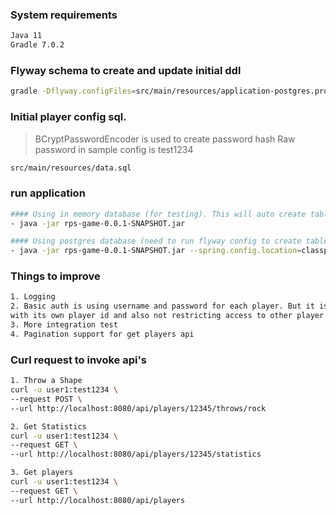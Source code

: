 ### System requirements
```sh
Java 11
Gradle 7.0.2
```

### Flyway schema to create and update initial ddl
```sh
gradle -Dflyway.configFiles=src/main/resources/application-postgres.properties flywayMigrate
```

### Initial player config sql.
> BCryptPasswordEncoder is used to create password hash
> Raw password in sample config is test1234
```sh
src/main/resources/data.sql
```
### run application
```sh
#### Using in memory database (for testing). This will auto create tables and load initial player details.
- java -jar rps-game-0.0.1-SNAPSHOT.jar

#### Using postgres database (need to run flyway config to create tables and data.sql to create initial players)
- java -jar rps-game-0.0.1-SNAPSHOT.jar --spring.config.location=classpath:/application-postgres.properties
```

### Things to improve
```sh
1. Logging
2. Basic auth is using username and password for each player. But it is not checking if user is playing 
with its own player id and also not restricting access to other player stats.
3. More integration test
4. Pagination support for get players api
```
### Curl request to invoke api's
```sh
1. Throw a Shape
curl -u user1:test1234 \
--request POST \
--url http://localhost:8080/api/players/12345/throws/rock 

2. Get Statistics
curl -u user1:test1234 \
--request GET \
--url http://localhost:8080/api/players/12345/statistics

3. Get players
curl -u user1:test1234 \
--request GET \
--url http://localhost:8080/api/players
```
